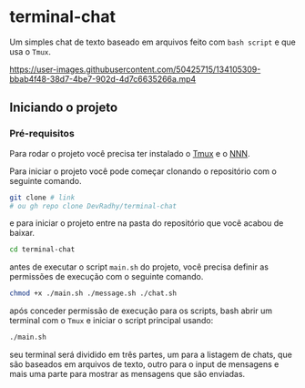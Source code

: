 # terminal-chat
Um simples chat de texto baseado em arquivos feito com `bash script` e que usa o `Tmux`.

https://user-images.githubusercontent.com/50425715/134105309-bbab4f48-38d7-4be7-902d-4d7c6635266a.mp4

## Iniciando o projeto
### Pré-requisitos
Para rodar o projeto você precisa ter instalado o [Tmux](https://github.com/tmux/tmux) e o [NNN](https://github.com/jarun/nnn).

Para iniciar o projeto você pode começar clonando o repositório com o seguinte comando.

```bash
git clone # link
# ou gh repo clone DevRadhy/terminal-chat
```

e para iniciar o projeto entre na pasta do repositório que você acabou de baixar.

```bash
cd terminal-chat
```

antes de executar o script `main.sh` do projeto, você precisa definir as permissões de execução com o seguinte comando.

```bash
chmod +x ./main.sh ./message.sh ./chat.sh
```

após conceder permissão de execução para os scripts, bash abrir um terminal com o `Tmux` e iniciar o script principal usando:

```bash
./main.sh
```

seu terminal será dividido em três partes, um para a listagem de chats, que são baseados em arquivos de texto, outro para o input de mensagens e mais uma parte para mostrar as mensagens que são enviadas.
